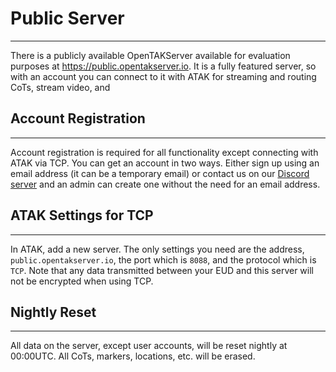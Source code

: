 # Public Server

***

There is a publicly available OpenTAKServer available for evaluation purposes at <https://public.opentakserver.io>.
It is a fully featured server, so with an account you can connect to it with ATAK for streaming and routing CoTs, 
stream video, and

## Account Registration

***

Account registration is required for all functionality except connecting with ATAK via TCP. You can get an account in 
two ways. Either sign up using an email address (it can be a temporary email) or contact us on our 
[Discord server](https://discord.gg/6uaVHjtfXN) and an admin can create one without the need for an email address.

## ATAK Settings for TCP

***

In ATAK, add a new server. The only settings you need are the address, `public.opentakserver.io`, the port which is `8088`,
and the protocol which is `TCP`. Note that any data transmitted between your EUD and this server will not be encrypted
when using TCP.

## Nightly Reset

***

All data on the server, except user accounts, will be reset nightly at 00:00UTC. All CoTs, markers, locations, etc. 
will be erased.